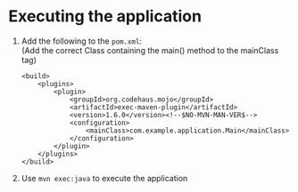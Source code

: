 # Executing the application

1. Add the following to the ```pom.xml```:  
	(Add the correct Class containing the main() method to the mainClass tag)   
	
	```
	<build>
		<plugins>
			<plugin>
	  			<groupId>org.codehaus.mojo</groupId>
	  			<artifactId>exec-maven-plugin</artifactId>
	  			<version>1.6.0</version><!--$NO-MVN-MAN-VER$-->
	  			<configuration>
	   				<mainClass>com.example.application.Main</mainClass>
	  			</configuration>
			</plugin>
		</plugins>
	</build>
	```

2. Use ```mvn exec:java``` to execute the application
